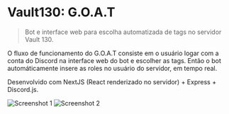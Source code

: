 # Vault130: G.O.A.T

> Bot e interface web para escolha automatizada de tags no servidor Vault 130.

O fluxo de funcionamento do G.O.A.T consiste em o usuário logar com a conta do Discord na interface web do bot e escolher as tags. Então o bot automáticamente insere as roles no usuário do servidor, em tempo real.

Desenvolvido com NextJS (React renderizado no servidor) + Express + Discord.js.

![Screenshot 1](https://i.imgur.com/eO3wgJA.png)
![Screenshot 2](https://i.imgur.com/89eIgx0.png)
